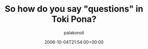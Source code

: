 ---
title: 'So how do you say "questions" in Toki Pona?'
posts: 40
hash: 't545'
author: 'palakonoli'
date: 2006-10-04T21:54:00+00:00
sources:
  - http://forums.tokipona.org/viewtopic.php%3Ft=545.html
---